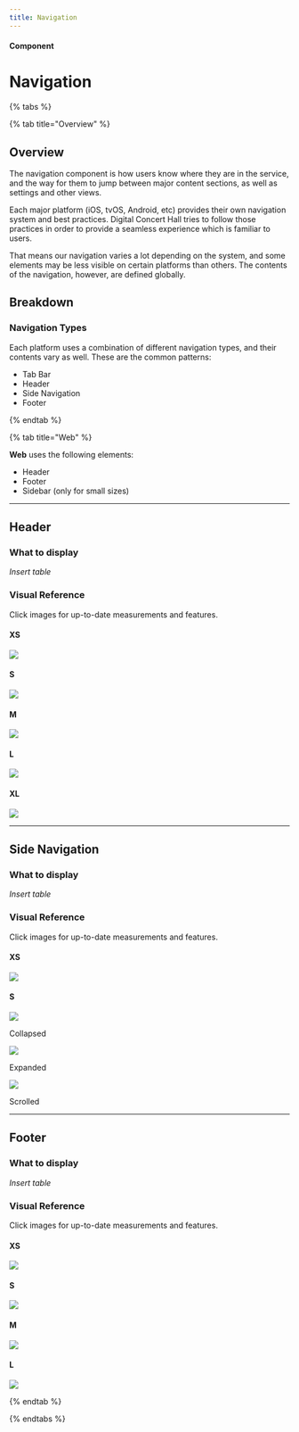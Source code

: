 ```yaml
---
title: Navigation
---
```


#### Component

# Navigation

{% tabs %}

{% tab title="Overview" %}

## Overview

The navigation component is how users know where they are in the service, and the way for them to jump between major content sections, as well as settings and other views.

Each major platform (iOS, tvOS, Android, etc) provides their own navigation system and best practices. Digital Concert Hall tries to follow those practices in order to provide a seamless experience which is familiar to users.

That means our navigation varies a lot depending on the system, and some elements may be less visible on certain platforms than others. The contents of the navigation, however, are defined globally.

## Breakdown

### Navigation Types

Each platform uses a combination of different navigation types, and their contents vary as well. These are the common patterns:

* Tab Bar
* Header
* Side Navigation
* Footer

{% endtab %}

{% tab title="Web" %}

**Web** uses the following elements:

* Header
* Footer
* Sidebar (only for small sizes)

---

## Header

### What to display

_Insert table_

### Visual Reference
Click images for up-to-date measurements and features.

#### XS
[![](/assets/images/Components/Navigation/Web/Header/XS.png)]()

#### S
[![](/assets/images/Components/Navigation/Web/Header/S.png)]()

#### M
[![](/assets/images/Components/Navigation/Web/Header/M.png)]()

#### L
[![](/assets/images/Components/Navigation/Web/Header/L.png)]()

#### XL
[![](/assets/images/Components/Navigation/Web/Header/XL.png)]()

---

## Side Navigation

### What to display

_Insert table_

### Visual Reference
Click images for up-to-date measurements and features.

#### XS
[![](/assets/images/Components/Navigation/Web/Side-Navigation/XS.png)]()

#### S
[![](/assets/images/Components/Navigation/Web/Side-Navigation/S.png)]()

Collapsed

[![](/assets/images/Components/Navigation/Web/Side-Navigation/S--expanded.png)]()

Expanded

[![](/assets/images/Components/Navigation/Web/Side-Navigation/S--expanded-scrolled.png)]()

Scrolled

---

## Footer

### What to display

_Insert table_

### Visual Reference

Click images for up-to-date measurements and features.

#### XS
[![](/assets/images/Components/Navigation/Web/Footer/XS.png)]()

#### S
[![](/assets/images/Components/Navigation/Web/Footer/S.png)]()

#### M
[![](/assets/images/Components/Navigation/Web/Footer/M.png)]()

#### L
[![](/assets/images/Components/Navigation/Web/Footer/L.png)]()

{% endtab %}

{% endtabs %}

